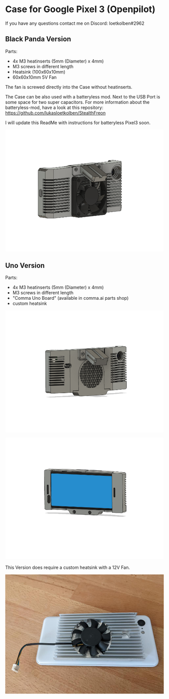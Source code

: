 # Case for Google Pixel 3 (Openpilot)

If you have any questions contact me on Discord: loetkolben#2962

## Black Panda Version
Parts:
* 4x M3 heatinserts (5mm (Diameter) x 4mm)
* M3 screws in different length
* Heatsink (100x60x10mm)
* 60x60x10mm 5V Fan

The fan is screwed directly into the Case without heatinserts.

The Case can be also used with a batteryless mod.
Next to the USB Port is some space for two super capacitors.
For more information about the batteryless-mod, have a look at this repository: 
https://github.com/lukasloetkolben/StealthFreon

I will update this ReadMe with instructions for batteryless Pixel3 soon.

![](./images/bp_1.png)

## Uno Version

Parts:
* 4x M3 heatinserts (5mm (Diameter) x 4mm)
* M3 screws in different length
* "Comma Uno Board" (available in comma.ai parts shop)
* custom heatsink

![](./images/uno_1.png)

![](./images/uno_2.png)

This Version does require a custom heatsink with a 12V Fan.

![](./images/custom_heatsink.jpeg)

